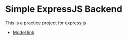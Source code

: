 # Simple ExpressJS Backend

This is a practice project for express js


- [Model link](https://app.eraser.io/workspace/YtPqZ1VogxGy1jzIDkzj)
